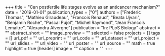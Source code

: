 +++
title = "Can postfertile life stages evolve as an anticancer mechanism?"
date = "2019-01-01"
publication_types = ["0"]
authors = ["Frederic Thomas", "Mathieu Giraudeau", "Francois Renaud", "Beata Ujvari", "Benjamin Roche", "Pascal Pujol", "Michel Raymond", "Jean Francois Lemaitre", "Alexandra Alvergne"]
publication = "In: PLoS Biology"
abstract = ""
abstract_short = ""
image_preview = ""
selected = false
projects = []
tags = []
url_pdf = ""
url_preprint = ""
url_code = ""
url_dataset = ""
url_project = ""
url_slides = ""
url_video = ""
url_poster = ""
url_source = ""
math = true
highlight = true
[header]
image = ""
caption = ""
+++
